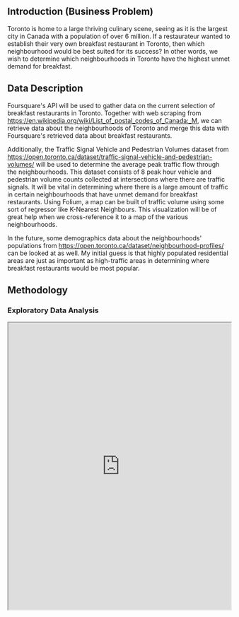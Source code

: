 ## Introduction (Business Problem)
Toronto is home to a large thriving culinary scene, seeing as it is the largest city in Canada with a population of over 6 million. If a restaurateur wanted to establish their very own breakfast restaurant in Toronto, then which neighbourhood would be best suited for its success? In other words, we wish to determine which neighbourhoods in Toronto have the highest unmet demand for breakfast.

## Data Description
Foursquare's API will be used to gather data on the current selection of breakfast restaurants in Toronto. Together with web scraping from <https://en.wikipedia.org/wiki/List_of_postal_codes_of_Canada:_M>, we can retrieve data about the neighbourhoods of Toronto and merge this data with Foursquare's retrieved data about breakfast restaurants. 

Additionally, the Traffic Signal Vehicle and Pedestrian Volumes dataset from <https://open.toronto.ca/dataset/traffic-signal-vehicle-and-pedestrian-volumes/> will be used to determine the average peak traffic flow through the neighbourhoods. This dataset consists of 8 peak hour vehicle and pedestrian volume counts collected at intersections where there are traffic signals. It will be vital in determining where there is a large amount of traffic in certain neighbourhoods that have unmet demand for breakfast restaurants. Using Folium, a map can be built of traffic volume using some sort of regressor like K-Nearest Neighbours. This visualization will be of great help when we cross-reference it to a map of the various neighbourhoods. 

In the future, some demographics data about the neighbourhoods' populations from <https://open.toronto.ca/dataset/neighbourhood-profiles/> can be looked at as well. My initial guess is that highly populated residential areas are just as important as high-traffic areas in determining where breakfast restaurants would be most popular.

## Methodology
### Exploratory Data Analysis

<iframe src="https://griffin-thomas.github.io/Applied_Data_Science_Capstone/figs/first_map.html" height="650" width="100%"></iframe>